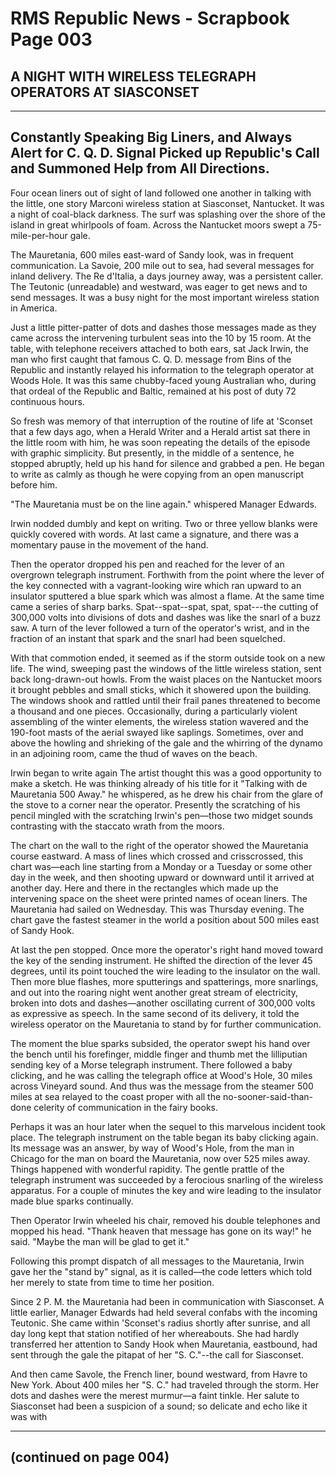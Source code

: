 # RMS Republic News - Scrapbook Page 003

## A NIGHT WITH WIRELESS TELEGRAPH OPERATORS AT SIASCONSET
---

## Constantly Speaking Big Liners, and Always Alert for C. Q. D. Signal Picked up Republic's Call and Summoned Help from All Directions.

Four ocean liners out of sight of land followed one another in talking with the little, one story Marconi wireless station at Siasconset, Nantucket. It was a night of coal-black darkness. The surf was splashing over the shore of the island in great whirlpools of foam. Across the Nantucket moors swept a 75-mile-per-hour gale.

The Mauretania, 600 miles east-ward of Sandy look, was in frequent communication. La Savoie, 200 mile out to sea, had several messages for inland delivery. The Re d'Italia, a days journey away, was a persistent caller. The Teutonic (unreadable) and westward, was eager to get news and to send messages. It was a busy night for the most important wireless station in America. 

Just a little pitter-patter of dots and dashes those messages made as they came across the intervening turbulent seas into the 10 by 15 room. At the table, with telephone receivers attached to both ears, sat Jack Irwin, the man who first caught that famous C. Q. D. message from Bins of the Republic and instantly relayed his information to the telegraph operator at Woods Hole. It was this same chubby-faced young Australian who, during that ordeal of the  Republic and Baltic, remained at his post of duty 72 continuous hours.

So fresh was memory of that interruption of the routine of life at 'Sconset that a few days ago, when a Herald Writer and a Herald artist sat there in the little room with him, he was soon repeating the details of the episode with graphic simplicity. But presently, in the middle of a sentence, he stopped abruptly, held up his hand for silence and grabbed a pen. He began to write as calmly as though he were copying from an open manuscript before him.

"The Mauretania must be on the line again." whispered Manager Edwards.

Irwin nodded dumbly and kept on writing. Two or three yellow blanks were quickly covered with words. At last came a signature, and there was a momentary pause in the movement of the hand.

Then the operator dropped his pen and reached for the lever of an overgrown telegraph instrument. Forthwith from the point where the lever of the key connected with a vagrant-looking wire which ran upward to an insulator sputtered a blue spark which was almost a flame. At the same time came a series of sharp barks. Spat--spat--spat, spat, spat---the cutting of 300,000 volts into divisions of dots and dashes was like the snarl of a buzz saw. A turn of the lever followed a turn of the operator's wrist, and in the fraction of an instant that spark and the snarl had been squelched.

With that commotion ended, it seemed as if the storm outside took on a new life. The wind, sweeping past the windows of the little wireless station, sent back long-drawn-out howls. From the waist places on the Nantucket moors it brought pebbles and small sticks, which it showered upon the building. The windows shook and rattled until their frail panes threatened to become a thousand and one pieces. Occasionally, during a particularly violent assembling of the winter elements, the wireless station wavered and the 190-foot masts of the aerial swayed like saplings. Sometimes, over and above the howling and shrieking of the gale and the whirring of the dynamo in an adjoining room, came the thud of waves on the beach.

Irwin began to write again The artist thought this was a good opportunity to make a sketch. He was thinking already of his title for it "Talking with de Mauretania 500 Away." he whispered, as he drew his chair from the glare of the stove to a corner near the operator. Presently the scratching of his pencil mingled with the scratching Irwin's pen—those two midget sounds contrasting with the staccato wrath from the moors.

The chart on the wall to the right of the operator showed the Mauretania course eastward. A mass of lines which crossed and crisscrossed, this chart was—each line starting from a Monday or a Tuesday or some other day in the week, and then shooting upward or downward until it arrived at another day. Here and there in the rectangles which made up the intervening space on the sheet were printed names of ocean liners. The Mauretania had sailed on Wednesday. This was Thursday evening. The chart gave the fastest steamer in the world a position about 500 miles east of Sandy Hook.

At last the pen stopped. Once more the operator's right hand moved toward the key of the sending instrument. He shifted the direction of the lever 45 degrees, until its point touched the wire leading to the insulator on the wall. Then more blue flashes, more sputterings and spatterings, more snarlings, and out into the roaring night went another great stream of electricity, broken into dots and dashes—another oscillating current of 300,000 volts as expressive as speech. In the same second of its delivery, it told the wireless operator on the Mauretania to stand by for further communication.

The moment the blue sparks subsided, the operator swept his hand over the bench until his forefinger, middle finger and thumb met the lilliputian sending key of a Morse telegraph instrument. There followed a baby clicking, and he was calling the telegraph office at Wood's Hole, 30 miles across Vineyard sound. And thus was the message from the steamer 500 miles at sea relayed to the coast proper with all the no-sooner-said-than-done celerity of communication in the fairy books.

Perhaps it was an hour later when the sequel to this marvelous incident took place. The telegraph instrument on the table began its baby clicking again. Its message was an answer, by way of Wood's Hole, from the man in Chicago for the man on board the Mauretania, now over 525 miles away. Things happened with wonderful rapidity. The gentle prattle of the telegraph instrument was succeeded by a ferocious snarling of the wireless apparatus. For a couple of minutes the key and wire leading to the insulator made blue sparks continually.

Then Operator Irwin wheeled his chair, removed his double telephones and mopped his head. "Thank heaven that message has gone on its way!" he said. "Maybe the man will be glad to get it."

Following this prompt dispatch of all messages to the Mauretania, Irwin gave her the "stand by" signal, as it is called—the code letters which told her merely to state from time to time her position.

Since 2 P. M. the Mauretania had been in communication with Siasconset. A little earlier, Manager Edwards had held several confabs with the incoming Teutonic. She came within 'Sconset's radius shortly after sunrise, and all day long kept that station notified of her whereabouts. She had hardly transferred her attention to Sandy Hook when Mauretania, eastbound, had sent through the gale the pitapat of her "S. C."--the call for Siasconset.

And then came Savole, the French liner, bound westward, from Havre to New York. About 400 miles her "S. C." had traveled through the storm. Her dots and dashes were the merest murmur—a faint tinkle. Her salute to Siasconset had been a suspicion of a sound; so delicate and echo like it was with
___

## (continued on page 004)
